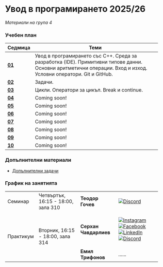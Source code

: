 # Увод в програмирането 2025/26

_Материали на група 4_

### Учебен план

| Седмица                                                                                                 | Теми                                                                                                                                                            |
| ------------------------------------------------------------------------------------------------------- | --------------------------------------------------------------------------------------------------------------------------------------------------------------- |
| **[01](https://github.com/darimachine/Introduction-To-Programming-FMI-2025-26/tree/main/Week%2001)** | Увод в програмирането със C++. Среда за разработка (IDE). Примитивни типове данни. Основни аритметични операции. Вход и изход. Условни оператори. Git и GitHub. |
| **[02](https://github.com/darimachine/Introduction-To-Programming-FMI-2025-26/tree/main/Week%2002)** | Задачи.|
| **[03](https://github.com/darimachine/Introduction-To-Programming-FMI-2025-26/tree/main/Week%2003)** | Цикли. Оператори за цикъл. Break и continue.|
| **[04]()** |Coming soon!                                                                                                        |
| **[05]()** |Coming soon!                                                                |
| **[06]()** | Coming soon!                                                                                                  |
| **[07]()** | Coming soon!                                                                                                                       |
| **[08]()** | Coming soon!                                                                                                                             |
| **[09]()** | Coming soon!                                                                                                                   |
| **[10]()** | Coming soon!                                                                                                                           |

### Допълнителни материали

- [Допълнителни задачи](https://github.com/telinc1/Introduction-To-Programming-Problems)

### График на занятията

<table style="width:100%;" >
  <tr>
    <td>Семинар</td>
    <td>Четвъртък, 16:15 - 18:00, зала 310</td>
    <td style="font-weight: bold">Теодор Гочев</td>
    <td>
  
  [![Discord](https://img.shields.io/badge/telinc1-5865f2?style=for-the-badge&logo=discord&logoColor=white)]()
  
</td>
  </tr>
  <tr>
    <td rowspan="2">Практикум</td>
    <td rowspan="2">Вторник, 16:15 - 18:00, зала 314</td>
    <td style="font-weight: bold">Серхан Чавдарлиев</td>
    <td>
  
  [![Instagram](https://img.shields.io/badge/serhan_cavdarliev-DD2A7B?style=for-the-badge&logo=instagram&logoColor=FEDA77)](https://www.instagram.com/serhan_cavdarliev/)
  [![Facebook](https://img.shields.io/badge/Serhan%20Chavdarliev-1877f2?style=for-the-badge&logo=facebook&logoColor=WHITE)](https://www.facebook.com/serhan.cavdarliev)
  [![LinkedIn](https://img.shields.io/badge/LinkedIn-0077b5?style=for-the-badge&logo=linkedin&logoColor=WHITE)](https://www.linkedin.com/in/serhan-chavdarliev-055a97211/)
  [![Discord](https://img.shields.io/badge/uchihadari-5865f2?style=for-the-badge&logo=discord&logoColor=white)]()
  
</td>
  </tr>
  <tr>
    <td style="font-weight: bold">Емил Трифонов</td>
    <td>......</td>
  </tr>
</table>
